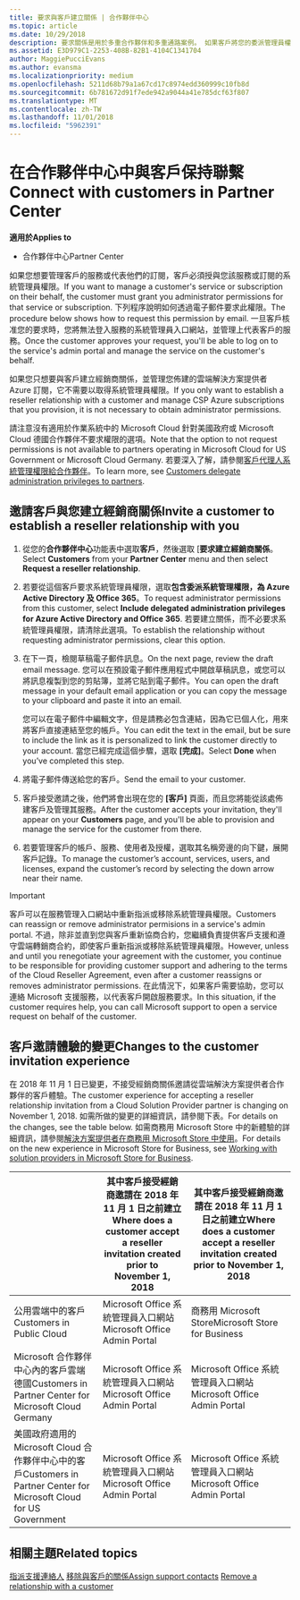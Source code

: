 ```yaml
---
title: 要求與客戶建立關係 | 合作夥伴中心
ms.topic: article
ms.date: 10/29/2018
description: 要求關係是用於多重合作夥伴和多重通路案例。 如果客戶將您的委派管理員權限移除，而您必須還原那些權限以提供佈建或支援時，這也會很有用。
ms.assetid: E3D979C1-2253-408B-82B1-4104C1341704
author: MaggiePucciEvans
ms.author: evansma
ms.localizationpriority: medium
ms.openlocfilehash: 5211d68b79a1a67cd17c8974edd360999c10fb8d
ms.sourcegitcommit: 6b781672d91f7ede942a9044a41e785dcf63f807
ms.translationtype: MT
ms.contentlocale: zh-TW
ms.lasthandoff: 11/01/2018
ms.locfileid: "5962391"
---
```

# <a name="connect-with-customers-in-partner-center"></a><span data-ttu-id="9013b-104">在合作夥伴中心中與客戶保持聯繫</span><span class="sxs-lookup"><span data-stu-id="9013b-104">Connect with customers in Partner Center</span></span>

**<span data-ttu-id="9013b-105">適用於</span><span class="sxs-lookup"><span data-stu-id="9013b-105">Applies to</span></span>**

-  <span data-ttu-id="9013b-106">合作夥伴中心</span><span class="sxs-lookup"><span data-stu-id="9013b-106">Partner Center</span></span>

<span data-ttu-id="9013b-107">如果您想要管理客戶的服務或代表他們的訂閱，客戶必須授與您該服務或訂閱的系統管理員權限。</span><span class="sxs-lookup"><span data-stu-id="9013b-107">If you want to manage a customer's service or subscription on their behalf, the customer must grant you administrator permissions for that service or subscription.</span></span> <span data-ttu-id="9013b-108">下列程序說明如何透過電子郵件要求此權限。</span><span class="sxs-lookup"><span data-stu-id="9013b-108">The procedure below shows how to request this permission by email.</span></span> <span data-ttu-id="9013b-109">一旦客戶核准您的要求時，您將無法登入服務的系統管理員入口網站，並管理上代表客戶的服務。</span><span class="sxs-lookup"><span data-stu-id="9013b-109">Once the customer approves your request, you'll be able to log on to the service's admin portal and manage the service on the customer's behalf.</span></span> 

<span data-ttu-id="9013b-110">如果您只想要與客戶建立經銷商關係，並管理您佈建的雲端解決方案提供者 Azure 訂閱，它不需要以取得系統管理員權限。</span><span class="sxs-lookup"><span data-stu-id="9013b-110">If you only want to establish a reseller relationship with a customer and manage CSP Azure subscriptions that you provision, it is not necessary to obtain administrator permissions.</span></span>

<span data-ttu-id="9013b-111">請注意沒有適用於作業系統中的 Microsoft Cloud 針對美國政府或 Microsoft Cloud 德國合作夥伴不要求權限的選項。</span><span class="sxs-lookup"><span data-stu-id="9013b-111">Note that the option to not request permissions is not available to partners operating in Microsoft Cloud for US Government or Microsoft Cloud Germany.</span></span> <span data-ttu-id="9013b-112">若要深入了解，請參閱[客戶代理人系統管理權限給合作夥伴](https://docs.microsoft.com/en-us/partner-center/customers_revoke_admin_privileges)。</span><span class="sxs-lookup"><span data-stu-id="9013b-112">To learn more, see [Customers delegate administration privileges to partners](https://docs.microsoft.com/en-us/partner-center/customers_revoke_admin_privileges).</span></span>


## <a name="invite-a-customer-to-establish-a-reseller-relationship-with-you"></a><span data-ttu-id="9013b-113">邀請客戶與您建立經銷商關係</span><span class="sxs-lookup"><span data-stu-id="9013b-113">Invite a customer to establish a reseller relationship with you</span></span>

1.  <span data-ttu-id="9013b-114">從您的**合作夥伴中心**功能表中選取**客戶**，然後選取 [**要求建立經銷商關係**。</span><span class="sxs-lookup"><span data-stu-id="9013b-114">Select **Customers** from your **Partner Center** menu and then select **Request a reseller relationship**.</span></span>

2.  <span data-ttu-id="9013b-115">若要從這個客戶要求系統管理員權限，選取**包含委派系統管理權限，為 Azure Active Directory 及 Office 365**。</span><span class="sxs-lookup"><span data-stu-id="9013b-115">To request administrator permissions from this customer, select **Include delegated administration privileges for Azure Active Directory and Office 365**.</span></span> <span data-ttu-id="9013b-116">若要建立關係，而不必要求系統管理員權限，請清除此選項。</span><span class="sxs-lookup"><span data-stu-id="9013b-116">To establish the relationship without requesting administrator permissions, clear this option.</span></span> 

3.  <span data-ttu-id="9013b-117">在下一頁，檢閱草稿電子郵件訊息。</span><span class="sxs-lookup"><span data-stu-id="9013b-117">On the next page, review the draft email message.</span></span> <span data-ttu-id="9013b-118">您可以在預設電子郵件應用程式中開啟草稿訊息，或您可以將訊息複製到您的剪貼簿，並將它貼到電子郵件。</span><span class="sxs-lookup"><span data-stu-id="9013b-118">You can open the draft message in your default email application or you can copy the message to your clipboard and paste it into an email.</span></span> 

    <span data-ttu-id="9013b-119">您可以在電子郵件中編輯文字，但是請務必包含連結，因為它已個人化，用來將客戶直接連結至您的帳戶。</span><span class="sxs-lookup"><span data-stu-id="9013b-119">You can edit the text in the email, but be sure to include the link as it is personalized to link the customer directly to your account.</span></span> <span data-ttu-id="9013b-120">當您已經完成這個步驟，選取 **\[完成\]**。</span><span class="sxs-lookup"><span data-stu-id="9013b-120">Select **Done** when you’ve completed this step.</span></span>

3.  <span data-ttu-id="9013b-121">將電子郵件傳送給您的客戶。</span><span class="sxs-lookup"><span data-stu-id="9013b-121">Send the email to your customer.</span></span>

5.  <span data-ttu-id="9013b-122">客戶接受邀請之後，他們將會出現在您的 **\[客戶\]** 頁面，而且您將能從該處佈建客戶及管理其服務。</span><span class="sxs-lookup"><span data-stu-id="9013b-122">After the customer accepts your invitation, they'll appear on your **Customers** page, and you'll be able to provision and manage the service for the customer from there.</span></span>

 
6.  <span data-ttu-id="9013b-123">若要管理客戶的帳戶、服務、使用者及授權，選取其名稱旁邊的向下鍵，展開客戶記錄。</span><span class="sxs-lookup"><span data-stu-id="9013b-123">To manage the customer’s account, services, users, and licenses, expand the customer’s record by selecting the down arrow near their name.</span></span>


> [!IMPORTANT]  
> <span data-ttu-id="9013b-124">客戶可以在服務管理入口網站中重新指派或移除系統管理員權限。</span><span class="sxs-lookup"><span data-stu-id="9013b-124">Customers can reassign or remove administrator permisions in a service's admin portal.</span></span> <span data-ttu-id="9013b-125">不過，除非並直到您與客戶重新協商合約，您繼續負責提供客戶支援和遵守雲端轉銷商合約，即使客戶重新指派或移除系統管理員權限。</span><span class="sxs-lookup"><span data-stu-id="9013b-125">However, unless and until you renegotiate your agreement with the customer, you continue to be responsible for providing customer support and adhering to the terms of the Cloud Reseller Agreement, even after a customer reassigns or removes administrator permissions.</span></span> <span data-ttu-id="9013b-126">在此情況下，如果客戶需要協助，您可以連絡 Microsoft 支援服務，以代表客戶開啟服務要求。</span><span class="sxs-lookup"><span data-stu-id="9013b-126">In this situation, if the customer requires help, you can call Microsoft support to open a service request on behalf of the customer.</span></span>

## <a name="changes-to-the-customer-invitation-experience"></a><span data-ttu-id="9013b-127">客戶邀請體驗的變更</span><span class="sxs-lookup"><span data-stu-id="9013b-127">Changes to the customer invitation experience</span></span>
<span data-ttu-id="9013b-128">在 2018 年 11 月 1 日已變更，不接受經銷商關係邀請從雲端解決方案提供者合作夥伴的客戶體驗。</span><span class="sxs-lookup"><span data-stu-id="9013b-128">The customer experience for accepting a reseller relationship invitation from a Cloud Solution Provider partner is changing on November 1, 2018.</span></span> <span data-ttu-id="9013b-129">如需所做的變更的詳細資訊，請參閱下表。</span><span class="sxs-lookup"><span data-stu-id="9013b-129">For details on the changes, see the table below.</span></span> <span data-ttu-id="9013b-130">如需商務用 Microsoft Store 中的新體驗的詳細資訊，請參閱[解決方案提供者在商務用 Microsoft Store 中使用](https://docs.microsoft.com/en-us/microsoft-store/work-with-partner-microsoft-store-business)。</span><span class="sxs-lookup"><span data-stu-id="9013b-130">For details on the new experience in Microsoft Store for Business, see [Working with solution providers in Microsoft Store for Business](https://docs.microsoft.com/en-us/microsoft-store/work-with-partner-microsoft-store-business).</span></span>

|  | <span data-ttu-id="9013b-131">其中客戶接受經銷商邀請在 2018 年 11 月 1 日之前建立</span><span class="sxs-lookup"><span data-stu-id="9013b-131">Where does a customer accept a reseller invitation created prior to November 1, 2018</span></span> | <span data-ttu-id="9013b-132">其中客戶接受經銷商邀請在 2018 年 11 月 1 日之前建立</span><span class="sxs-lookup"><span data-stu-id="9013b-132">Where does a customer accept a reseller invitation created prior to November 1, 2018</span></span> |
|---------|---------|---------
| <span data-ttu-id="9013b-133">公用雲端中的客戶</span><span class="sxs-lookup"><span data-stu-id="9013b-133">Customers in Public Cloud</span></span> | <span data-ttu-id="9013b-134">Microsoft Office 系統管理員入口網站</span><span class="sxs-lookup"><span data-stu-id="9013b-134">Microsoft Office Admin Portal</span></span> | <span data-ttu-id="9013b-135">商務用 Microsoft Store</span><span class="sxs-lookup"><span data-stu-id="9013b-135">Microsoft Store for Business</span></span> |
| <span data-ttu-id="9013b-136">Microsoft 合作夥伴中心內的客戶雲端德國</span><span class="sxs-lookup"><span data-stu-id="9013b-136">Customers in Partner Center for Microsoft Cloud Germany</span></span> | <span data-ttu-id="9013b-137">Microsoft Office 系統管理員入口網站</span><span class="sxs-lookup"><span data-stu-id="9013b-137">Microsoft Office Admin Portal</span></span> | <span data-ttu-id="9013b-138">Microsoft Office 系統管理員入口網站</span><span class="sxs-lookup"><span data-stu-id="9013b-138">Microsoft Office Admin Portal</span></span> |
| <span data-ttu-id="9013b-139">美國政府適用的 Microsoft Cloud 合作夥伴中心中的客戶</span><span class="sxs-lookup"><span data-stu-id="9013b-139">Customers in Partner Center for Microsoft Cloud for US Government</span></span> | <span data-ttu-id="9013b-140">Microsoft Office 系統管理員入口網站</span><span class="sxs-lookup"><span data-stu-id="9013b-140">Microsoft Office Admin Portal</span></span> | <span data-ttu-id="9013b-141">Microsoft Office 系統管理員入口網站</span><span class="sxs-lookup"><span data-stu-id="9013b-141">Microsoft Office Admin Portal</span></span> |


## <a name="related-topics"></a><span data-ttu-id="9013b-142">相關主題</span><span class="sxs-lookup"><span data-stu-id="9013b-142">Related topics</span></span>

<span data-ttu-id="9013b-143">[指派支援連絡人](assign-support-contacts.md)
[移除與客戶的關係](remove-a-relationship.md)</span><span class="sxs-lookup"><span data-stu-id="9013b-143">[Assign support contacts](assign-support-contacts.md)
[Remove a relationship with a customer](remove-a-relationship.md)</span></span>